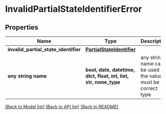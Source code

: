 # InvalidPartialStateIdentifierError


## Properties
Name | Type | Description | Notes
------------ | ------------- | ------------- | -------------
**invalid_partial_state_identifier** | [**PartialStateIdentifier**](PartialStateIdentifier.md) |  | 
**any string name** | **bool, date, datetime, dict, float, int, list, str, none_type** | any string name can be used but the value must be the correct type | [optional]

[[Back to Model list]](../README.md#documentation-for-models) [[Back to API list]](../README.md#documentation-for-api-endpoints) [[Back to README]](../README.md)


